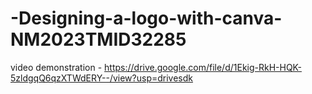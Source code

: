 # -Designing-a-logo-with-canva-NM2023TMID32285

video demonstration - https://drive.google.com/file/d/1Ekig-RkH-HQK-5zldgqQ6qzXTWdERY--/view?usp=drivesdk
